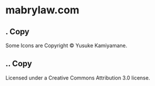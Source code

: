 mabrylaw.com
===

. Copy
---------

Some Icons are Copyright © Yusuke Kamiyamane. 

.. Copy
---------

Licensed under a Creative Commons Attribution 3.0 license.

